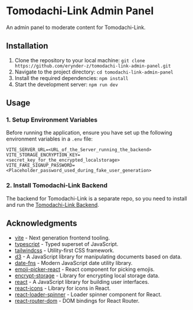 # Tomodachi-Link Admin Panel

An admin panel to moderate content for Tomodachi-Link.

## Installation

1.  Clone the repository to your local machine: `git clone https://github.com/erynder-z/tomodachi-link-admin-panel.git`
2.  Navigate to the project directory: `cd tomodachi-link-admin-panel`
3.  Install the required dependencies: `npm install`
4.  Start the development server: `npm run dev`

## Usage

### 1. Setup Environment Variables

Before running the application, ensure you have set up the following environment variables in a `.env` file:

```shell
VITE_SERVER_URL=<URL_of_the_Server_running_the_backend>
VITE_STORAGE_ENCRYPTION_KEY=<secret_key_for_the_encrypted_localstorage>
VITE_FAKE_SIGNUP_PASSWORD=<Placeholder_password_used_during_fake_user_generation>
```

### 2. Install Tomodachi-Link Backend

The backend for Tomodachi-Link is a separate repo, so you need to install and run the [Tomodachi-Link Backend](https://github.com/erynder-z/tomodachi-link-backend).

## Acknowledgments

- [vite](https://vitejs.dev/) - Next generation frontend tooling.
- [typescript](https://www.typescriptlang.org/) - Typed superset of JavaScript.
- [tailwindcss](https://tailwindcss.com/) - Utility-first CSS framework.
- [d3](https://d3js.org/) - A JavaScript library for manipulating documents based on data.
- [date-fns](https://date-fns.org/) - Modern JavaScript date utility library.
- [emoji-picker-react](https://github.com/missive/emoji-picker-react) - React component for picking emojis.
- [encrypt-storage](https://www.npmjs.com/package/encrypt-storage) - Library for encrypting local storage data.
- [react](https://reactjs.org/) - A JavaScript library for building user interfaces.
- [react-icons](https://react-icons.github.io/react-icons/) - Library for icons in React.
- [react-loader-spinner](https://www.npmjs.com/package/react-loader-spinner) - Loader spinner component for React.
- [react-router-dom](https://reactrouter.com/web/guides/quick-start) - DOM bindings for React Router.
